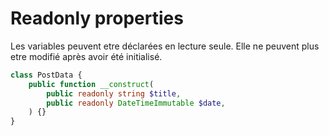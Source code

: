 # Readonly properties

Les variables peuvent etre déclarées en lecture seule. Elle ne peuvent plus 
etre modifié après avoir été initialisé.

```php
class PostData {
    public function __construct(
        public readonly string $title,
        public readonly DateTimeImmutable $date,
    ) {}
}
```
